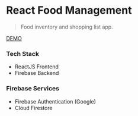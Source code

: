 # React Food Management
> Food inventory and shopping list app.

[DEMO](https://food-project-4b9c2.web.app/)

### Tech Stack
 - ReactJS Frontend 
 - Firebase Backend

### Firebase Services
-   Firebase Authentication (Google)
-   Cloud Firestore
